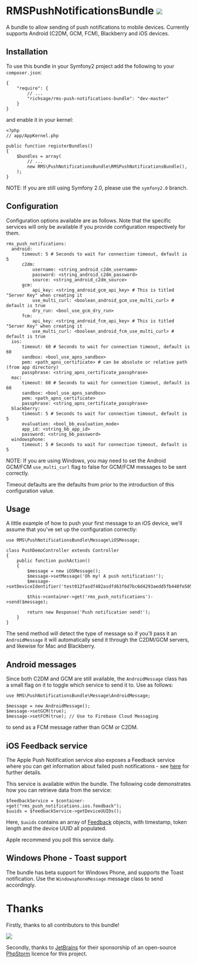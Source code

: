 # RMSPushNotificationsBundle ![](https://secure.travis-ci.org/richsage/RMSPushNotificationsBundle.png)

A bundle to allow sending of push notifications to mobile devices.  Currently supports Android (C2DM, GCM, FCM), Blackberry and iOS devices.

## Installation

To use this bundle in your Symfony2 project add the following to your `composer.json`:

    {
        "require": {
            // ...
            "richsage/rms-push-notifications-bundle": "dev-master"
        }
    }

and enable it in your kernel:

    <?php
    // app/AppKernel.php

    public function registerBundles()
    {
        $bundles = array(
            // ...
            new RMS\PushNotificationsBundle\RMSPushNotificationsBundle(),
        );
    }

NOTE: If you are still using Symfony 2.0, please use the `symfony2.0` branch.

## Configuration

Configuration options available are as follows. Note that the specific services will
only be available if you provide configuration respectively for them.

    rms_push_notifications:
      android:
          timeout: 5 # Seconds to wait for connection timeout, default is 5
          c2dm:
              username: <string_android_c2dm_username>
              password: <string_android_c2dm_password>
              source: <string_android_c2dm_source>
          gcm:
              api_key: <string_android_gcm_api_key> # This is titled "Server Key" when creating it
              use_multi_curl: <boolean_android_gcm_use_multi_curl> # default is true
              dry_run: <bool_use_gcm_dry_run>
          fcm:
              api_key: <string_android_fcm_api_key> # This is titled "Server Key" when creating it
              use_multi_curl: <boolean_android_fcm_use_multi_curl> # default is true
      ios:
          timeout: 60 # Seconds to wait for connection timeout, default is 60
          sandbox: <bool_use_apns_sandbox>
          pem: <path_apns_certificate> # can be absolute or relative path (from app directory)
          passphrase: <string_apns_certificate_passphrase>
      mac:
          timeout: 60 # Seconds to wait for connection timeout, default is 60
          sandbox: <bool_use_apns_sandbox>
          pem: <path_apns_certificate>
          passphrase: <string_apns_certificate_passphrase>
      blackberry:
          timeout: 5 # Seconds to wait for connection timeout, default is 5
          evaluation: <bool_bb_evaluation_mode>
          app_id: <string_bb_app_id>
          password: <string_bb_password>
      windowsphone:
          timeout: 5 # Seconds to wait for connection timeout, default is 5

NOTE: If you are using Windows, you may need to set the Android GCM/FCM `use_multi_curl` flag to false for GCM/FCM messages to be sent correctly.

Timeout defaults are the defaults from prior to the introduction of this configuration value.

## Usage

A little example of how to push your first message to an iOS device, we'll assume that you've set up the configuration correctly:

    use RMS\PushNotificationsBundle\Message\iOSMessage;

    class PushDemoController extends Controller
    {
        public function pushAction()
        {
            $message = new iOSMessage();
            $message->setMessage('Oh my! A push notification!');
            $message->setDeviceIdentifier('test012fasdf482asdfd63f6d7bc6d4293aedd5fb448fe505eb4asdfef8595a7');

            $this->container->get('rms_push_notifications')->send($message);

            return new Response('Push notification send!');
        }
    }

The send method will detect the type of message so if you'll pass it an `AndroidMessage` it will automatically send it through the C2DM/GCM servers, and likewise for Mac and Blackberry.

## Android messages

Since both C2DM and GCM are still available, the `AndroidMessage` class has a small flag on it to toggle which service to send it to.  Use as follows:

    use RMS\PushNotificationsBundle\Message\AndroidMessage;

    $message = new AndroidMessage();
    $message->setGCM(true);
    $message->setFCM(true); // Use to Firebase Cloud Messaging

to send as a FCM message rather than GCM or C2DM.

## iOS Feedback service

The Apple Push Notification service also exposes a Feedback service where you can get information about failed push notifications - see [here](https://developer.apple.com/library/ios/documentation/NetworkingInternet/Conceptual/RemoteNotificationsPG/Chapters/CommunicatingWIthAPS.html#//apple_ref/doc/uid/TP40008194-CH101-SW3) for further details.

This service is available within the bundle.  The following code demonstrates how you can retrieve data from the service:

    $feedbackService = $container->get("rms_push_notifications.ios.feedback");
    $uuids = $feedbackService->getDeviceUUIDs();

Here, `$uuids` contains an array of [Feedback](https://github.com/richsage/RMSPushNotificationsBundle/blob/master/Device/iOS/Feedback.php) objects, with timestamp, token length and the device UUID all populated.

Apple recommend you poll this service daily.

## Windows Phone - Toast support

The bundle has beta support for Windows Phone, and supports the Toast notification. Use the `WindowsphoneMessage` message class to send accordingly.

# Thanks

Firstly, thanks to all contributors to this bundle!

![](https://www.jetbrains.com/phpstorm/documentation/docs/logo_phpstorm.png)

Secondly, thanks to [JetBrains](http://www.jetbrains.com) for their sponsorship of an open-source [PhpStorm](https://www.jetbrains.com/phpstorm/) licence for this project.
